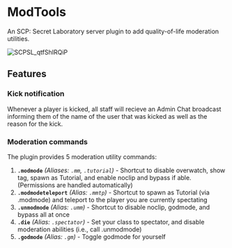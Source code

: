 # ModTools

An SCP: Secret Laboratory server plugin to add quality-of-life moderation utilities.

![SCPSL_qtfShIRQiP](https://user-images.githubusercontent.com/1783464/206874413-c5017aa0-1cc5-4842-9f1e-65048c7ad4f4.jpg)

## Features

### Kick notification

Whenever a player is kicked, all staff will recieve an Admin Chat broadcast informing them of the name of the user that was kicked as well as the reason for the kick.

### Moderation commands

The plugin provides 5 moderation utility commands:

1. **`.modmode`** *(Aliases: `.mm`, `.tutorial`)* - Shortcut to disable overwatch, show tag, spawn as Tutorial, and enable noclip and bypass if able. (Permissions are handled automatically)
1. **`.modmodeteleport`** *(Alias: `.mmtp`)* - Shortcut to spawn as Tutorial (via .modmode) and teleport to the player you are currently spectating
1. **`.unmodmode`** *(Alias: `.umm`)* - Shortcut to disable noclip, godmode, and bypass all at once
1. **`.die`** *(Alias: `.spectator`)* - Set your class to spectator, and disable moderation abilities (i.e., call .unmodmode)
1. **`.godmode`** *(Alias: `.gm`)* - Toggle godmode for yourself
